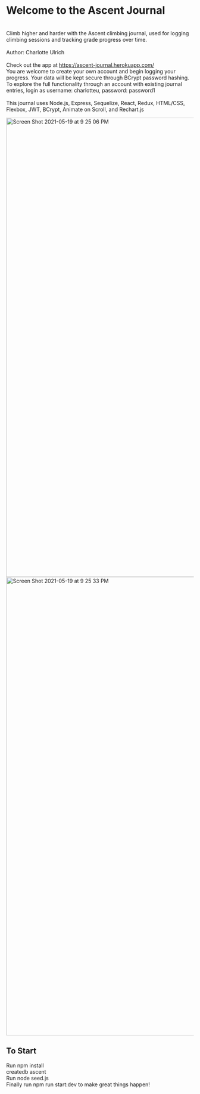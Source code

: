 # Welcome to the Ascent Journal
\
Climb higher and harder with the Ascent climbing journal, used for logging climbing sessions and tracking grade progress over time. \
\
Author: Charlotte Ulrich\
\
Check out the app at https://ascent-journal.herokuapp.com/ \
You are welcome to create your own account and begin logging your progress. Your data will be kept secure through BCrypt password hashing. To explore the full functionality through an account with existing journal entries, login as username: charlotteu, password: password1\
\
This journal uses Node.js, Express, Sequelize, React, Redux, HTML/CSS, Flexbox, JWT, BCrypt, Animate on Scroll, and Rechart.js

<img width="1231" alt="Screen Shot 2021-05-19 at 9 25 06 PM" src="https://user-images.githubusercontent.com/75407313/118909571-d62b0880-b8e8-11eb-8689-a977186e6133.png">
<img width="1229" alt="Screen Shot 2021-05-19 at 9 25 33 PM" src="https://user-images.githubusercontent.com/75407313/118909579-d9be8f80-b8e8-11eb-8d30-fcac8536c91d.png">


## To Start
Run npm install\
createdb ascent\
Run node seed.js\
Finally run npm run start:dev to make great things happen!


